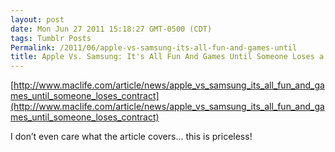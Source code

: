 ```yaml
---
layout: post
date: Mon Jun 27 2011 15:18:27 GMT-0500 (CDT)
tags: Tumblr Posts
Permalink: /2011/06/apple-vs-samsung-its-all-fun-and-games-until
title: Apple Vs. Samsung: It's All Fun And Games Until Someone Loses a Contract - Mac|Life
---
```


[http://www.maclife.com/article/news/apple_vs_samsung_its_all_fun_and_games_until_someone_loses_contract](http://www.maclife.com/article/news/apple_vs_samsung_its_all_fun_and_games_until_someone_loses_contract)

I don’t even care what the article covers… this is priceless!
